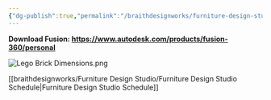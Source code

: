 ```yaml
---
{"dg-publish":true,"permalink":"/braithdesignworks/furniture-design-studio/idsgn-107-furniture-design-studio/"}
---
```


**Download Fusion:
https://www.autodesk.com/products/fusion-360/personal**

![Lego Brick Dimensions.png](/img/user/Lego%20Brick%20Dimensions.png)

[[braithdesignworks/Furniture Design Studio/Furniture Design Studio Schedule\|Furniture Design Studio Schedule]]
